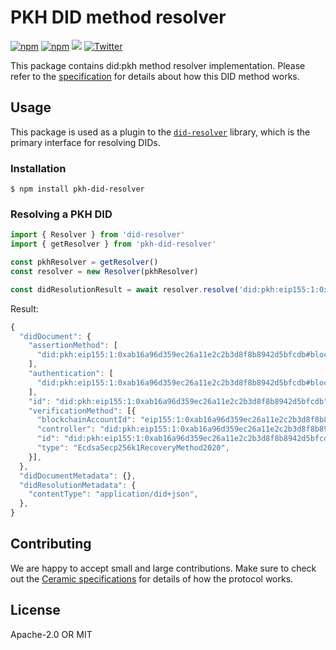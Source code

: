 # PKH DID method resolver
[![npm](https://img.shields.io/npm/dt/pkh-did-resolver.svg)](https://www.npmjs.com/package/pkh-did-resolver)
[![npm](https://img.shields.io/npm/v/pkh-did-resolver.svg)](https://www.npmjs.com/package/pkh-did-resolver)
[![](https://img.shields.io/badge/Chat%20on-Discord-orange.svg?style=flat)](https://discord.gg/6VRZpGP)
[![Twitter](https://img.shields.io/twitter/follow/ceramicnetwork?label=Follow&style=social)](https://twitter.com/ceramicnetwork)

This package contains did:pkh method resolver implementation. Please refer to the [specification](https://github.com/spruceid/ssi/blob/main/did-pkh/did-pkh-method-draft.md) for details about how this DID method works.

## Usage
This package is used as a plugin to the [`did-resolver`](https://github.com/decentralized-identity/did-resolver) library, which is the primary interface for resolving DIDs.

### Installation
```
$ npm install pkh-did-resolver
```

### Resolving a PKH DID

```js
import { Resolver } from 'did-resolver'
import { getResolver } from 'pkh-did-resolver'

const pkhResolver = getResolver()
const resolver = new Resolver(pkhResolver)

const didResolutionResult = await resolver.resolve('did:pkh:eip155:1:0xab16a96d359ec26a11e2c2b3d8f8b8942d5bfcdb')
```

Result:
```js
{
  "didDocument": {
    "assertionMethod": [
      "did:pkh:eip155:1:0xab16a96d359ec26a11e2c2b3d8f8b8942d5bfcdb#blockchainAccountId",
    ],
    "authentication": [
      "did:pkh:eip155:1:0xab16a96d359ec26a11e2c2b3d8f8b8942d5bfcdb#blockchainAccountId",
    ],
    "id": "did:pkh:eip155:1:0xab16a96d359ec26a11e2c2b3d8f8b8942d5bfcdb",
    "verificationMethod": [{
      "blockchainAccountId": "eip155:1:0xab16a96d359ec26a11e2c2b3d8f8b8942d5bfcdb",
      "controller": "did:pkh:eip155:1:0xab16a96d359ec26a11e2c2b3d8f8b8942d5bfcdb",
      "id": "did:pkh:eip155:1:0xab16a96d359ec26a11e2c2b3d8f8b8942d5bfcdb#blockchainAccountId",
      "type": "EcdsaSecp256k1RecoveryMethod2020",
    }],
  },
  "didDocumentMetadata": {},
  "didResolutionMetadata": {
    "contentType": "application/did+json",
  },
}
```

## Contributing
We are happy to accept small and large contributions. Make sure to check out the [Ceramic specifications](https://github.com/ceramicnetwork/specs) for details of how the protocol works.

## License
Apache-2.0 OR MIT
